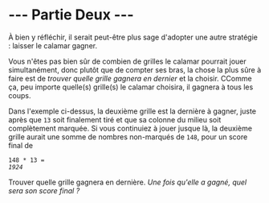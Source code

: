 # --- Partie Deux ---

À bien y réfléchir, il serait peut-être plus sage d'adopter une autre stratégie : laisser le calamar gagner.

Vous n'êtes pas bien sûr de combien de grilles le calamar pourrait jouer simultanément, donc plutôt que de compter ses bras, la chose la plus sûre à faire est de *trouver quelle grille gagnera en dernier* et la choisir. CComme ça, peu importe quelle(s) grille(s) le calamar choisira, il gagnera à tous les coups.

Dans l'exemple ci-dessus, la deuxième grille est la dernière à gagner, juste après que `13` soit finalement tiré et que sa colonne du milieu soit complètement marquée. Si vous continuiez à jouer jusque là, la deuxième grille aurait une somme de nombres non-marqués de `148`, pour un score final de <pre><code>148 * 13 = <em>1924</em></code></pre>

Trouver quelle grille gagnera en dernière. *Une fois qu'elle a gagné, quel sera son score final ?*